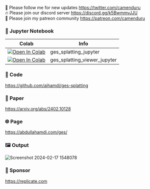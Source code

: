 🐣 Please follow me for new updates https://twitter.com/camenduru <br />
🔥 Please join our discord server https://discord.gg/k5BwmmvJJU <br />
🥳 Please join my patreon community https://patreon.com/camenduru <br />

### 🍊 Jupyter Notebook

| Colab | Info
| --- | --- |
[![Open In Colab](https://colab.research.google.com/assets/colab-badge.svg)](https://colab.research.google.com/github/camenduru/ges-splatting-jupyter/blob/main/ges_splatting_jupyter.ipynb) | ges_splatting_jupyter
[![Open In Colab](https://colab.research.google.com/assets/colab-badge.svg)](https://colab.research.google.com/github/camenduru/ges-splatting-jupyter/blob/main/ges_splatting_viewer_jupyter.ipynb) | ges_splatting_viewer_jupyter

### 🧬 Code
https://github.com/ajhamdi/ges-splatting

### 📄 Paper
https://arxiv.org/abs/2402.10128

### 🌐 Page
https://abdullahamdi.com/ges/

### 🖼 Output
![Screenshot 2024-02-17 1548078](https://github.com/camenduru/ges-splatting-jupyter/assets/54370274/2c4db21d-a139-45e4-a815-4158d9851b7b)

### 🏢 Sponsor
https://replicate.com
